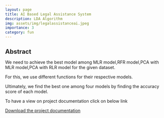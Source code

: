 ```yaml
---
layout: page
title: AI Based Legal Assistance System
description: LDA Algorithm
img: assets/img/legalassistanceai.jpeg
importance: 3
category: fun
---
```


<h1 style="font-size:20px;">Abstract</h1>

<p> We need to achieve the best model among MLR model,RFR model,PCA with MLR model,PCA with RLR model for the given dataset. </p>
<p> For this, we use different functions for their respective models. </p>
<p> Ultimately, we find the best one among four models by finding the accuracy score of each model. </p>

<p> To have a view on project documentation click on below link
 
 
<a href="https://github.com/sridhareguram/AI-Based-Law-assistance" download="project">Download the project documentation</a>


  
